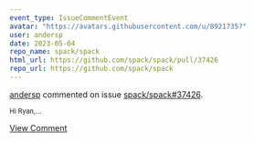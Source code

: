 ```yaml
---
event_type: IssueCommentEvent
avatar: "https://avatars.githubusercontent.com/u/8921735?"
user: andersp
date: 2023-05-04
repo_name: spack/spack
html_url: https://github.com/spack/spack/pull/37426
repo_url: https://github.com/spack/spack
---
```


<a href='https://github.com/andersp' target='_blank'>andersp</a> commented on issue <a href='https://github.com/spack/spack/pull/37426' target='_blank'>spack/spack#37426</a>.

<small>Hi Ryan,...</small>

<a href='https://github.com/spack/spack/pull/37426' target='_blank'>View Comment</a>
